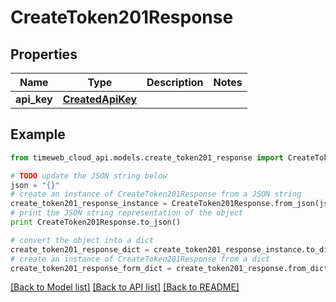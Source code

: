 # CreateToken201Response


## Properties
Name | Type | Description | Notes
------------ | ------------- | ------------- | -------------
**api_key** | [**CreatedApiKey**](CreatedApiKey.md) |  | 

## Example

```python
from timeweb_cloud_api.models.create_token201_response import CreateToken201Response

# TODO update the JSON string below
json = "{}"
# create an instance of CreateToken201Response from a JSON string
create_token201_response_instance = CreateToken201Response.from_json(json)
# print the JSON string representation of the object
print CreateToken201Response.to_json()

# convert the object into a dict
create_token201_response_dict = create_token201_response_instance.to_dict()
# create an instance of CreateToken201Response from a dict
create_token201_response_form_dict = create_token201_response.from_dict(create_token201_response_dict)
```
[[Back to Model list]](../README.md#documentation-for-models) [[Back to API list]](../README.md#documentation-for-api-endpoints) [[Back to README]](../README.md)


